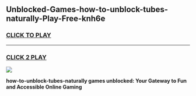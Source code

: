 
## Unblocked-Games-how-to-unblock-tubes-naturally-Play-Free-knh6e
<h3>
<a href="https://premium76.site?title=how-to-unblock-tubes-naturally&ref=21A">CLICK TO PLAY</a></h3>
<hr>

<h3>
<a href="https://premium76.site?title=how-to-unblock-tubes-naturally&ref=21A">CLICK 2 PLAY</a>
  
</h3>

<a href="https://premium76.site?title=how-to-unblock-tubes-naturally&ref=21A"><img src="https://clearcache.store/games.png"></a>


**how-to-unblock-tubes-naturally games unblocked: Your Gateway to Fun and Accessible Online Gaming**
